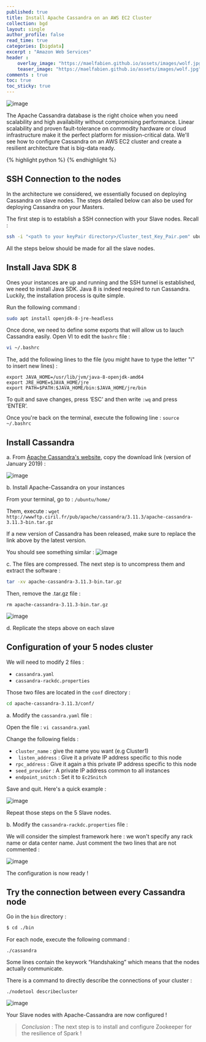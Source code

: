 ```yaml
---
published: true
title: Install Apache Cassandra on an AWS EC2 Cluster
collection: bgd
layout: single
author_profile: false
read_time: true
categories: [bigdata]
excerpt : "Amazon Web Services"
header :
    overlay_image: "https://maelfabien.github.io/assets/images/wolf.jpg"
    teaser_image: "https://maelfabien.github.io/assets/images/wolf.jpg"
comments : true
toc: true
toc_sticky: true
---
```


![image](https://maelfabien.github.io/assets/images/ec2_cass.png)

The Apache Cassandra database is the right choice when you need scalability and high availability without compromising performance. Linear scalability and proven fault-tolerance on commodity hardware or cloud infrastructure make it the perfect platform for mission-critical data. We'll see how to configure Cassandra on an AWS EC2 cluster and create a resilient architecture that is big-data ready.

{% highlight python %}
{% endhighlight %}

## SSH Connection to the nodes

In the architecture we considered, we essentially focused on deploying Cassandra on slave nodes. The steps detailed below can also be used for deploying Cassandra on your Masters. 

The first step is to establish a SSH connection with your Slave nodes. Recall :
``` bash
ssh -i "<path to your keyPair directory>/Cluster_test_Key_Pair.pem" ubuntu@<copy the public DNS> 
```

All the steps below should be made for all the slave nodes. 

## Install Java SDK 8

Ones your instances are up and running and the SSH tunnel is established, we need to install Java SDK. Java 8 is indeed required to run Cassandra. Luckily, the installation process is quite simple.

Run the following command :
``` bash
sudo apt install openjdk-8-jre-headless
```

Once done, we need to define some exports that will allow us to lauch Cassandra easily. Open VI to edit the ``` bashrc ``` file  :
``` bash
vi ~/.bashrc
```

The, add the following lines to the file (you might have to type the letter "i" to insert new lines) :

```
export JAVA_HOME=/usr/lib/jvm/java-8-openjdk-amd64
export JRE_HOME=$JAVA_HOME/jre
export PATH=$PATH:$JAVA_HOME/bin:$JAVA_HOME/jre/bin
````
To quit and save changes, press ‘ESC’ and then write ``` :wq ``` and press ‘ENTER’.

Once you're back on the terminal, execute the following line :  ``` source ~/.bashrc ```

## Install Cassandra

a. From <span style="color:blue">[Apache Cassandra's website](http://www.apache.org/dyn/closer.lua/cassandra/3.11.3/apache-cassandra-3.11.3-bin.tar.gz)</span>, copy the download link (version of January 2019) :

![image](https://maelfabien.github.io/assets/images/Cassandra_Website.png)

b. Install Apache-Cassandra on your instances

From your terminal, go to : ``` /ubuntu/home/ ```

Them, execute :
``` wget http://wwwftp.ciril.fr/pub/apache/cassandra/3.11.3/apache-cassandra-3.11.3-bin.tar.gz ```

If a new version of Cassandra has been released, make sure to replace the link above by the latest version.

You should see something similar :
![image](https://maelfabien.github.io/assets/images/Cassandra_Wget.png)

c. The files are compressed. The next step is to uncompress them and extract the software :

``` bash
tar -xv apache-cassandra-3.11.3-bin.tar.gz
```

Then, remove the .tar.gz file :
```
rm apache-cassandra-3.11.3-bin.tar.gz
```
![image](https://maelfabien.github.io/assets/images/Cassandra_Extract.png)

d. Replicate the steps above on each slave


## Configuration of your 5 nodes cluster

We will need to modify 2 files :
- ``` cassandra.yaml ```
- ``` cassandra-rackdc.properties ```

Those two files are located in the ``` conf ``` directory :
``` bash
cd apache-cassandra-3.11.3/conf/
```

a. Modify the ``` cassandra.yaml ``` file :

Open the file :
``` vi cassandra.yaml ```

Change the following fields :
- ``` cluster_name ``` :  give the name you want (e.g Cluster1)
- ``` listen_address``` : Give it a private IP address specific to this node
- ``` rpc_address ``` : Give it again a this private IP address specific to this node
- ``` seed_provider ``` : A private IP address common to all instances
- ```endpoint_snitch``` :  Set it to ```Ec2Snitch```

Save and quit. Here's a quick example :

![image](https://maelfabien.github.io/assets/images/Cassandra_yaml.png)

Repeat those steps on the 5 Slave nodes.

b. Modify the ``` cassandra-rackdc.properties ``` file :

We will consider the simplest framework here : we won't specify any rack name or data center name. Just comment the two lines that are not commented :

![image](https://maelfabien.github.io/assets/images/Cassandra_rack.png)

The configuration is now ready !

## Try the connection between every Cassandra node

Go in the ``` bin ``` directory :
``` bash
$ cd ./bin
```

For each node, execute the following command : 
```
./cassandra 
```

Some lines contain the keywork “Handshaking” which means that the nodes actually communicate.

There is a command to directly describe the connections of your cluster :
```
./nodetool describecluster
```

![image](https://maelfabien.github.io/assets/images/Cassandra_Final.png)

Your Slave nodes with Apache-Cassandra are now configured ! 

> *Conclusion* : The next step is to install and configure Zookeeper for the resilience of Spark !
